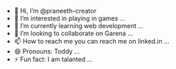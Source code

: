 - 👋 Hi, I’m @praneeth-creator
- 👀 I’m interested in playing in games  ...
- 🌱 I’m currently learning web development ...
- 💞️ I’m looking to collaborate on Garena  ...
- 📫 How to reach me you can reach me on linked.in ...
- 😄 Pronouns: Toddy ...
- ⚡ Fun fact: I am talanted ...

<!---
praneeth-creator/praneeth-creator is a ✨ special ✨ repository because its `README.md` (this file) appears on your GitHub profile.
You can click the Preview link to take a look at your changes.
--->
